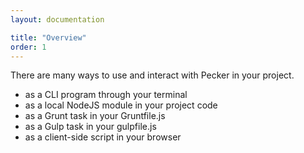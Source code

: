 ```yaml
---
layout: documentation

title: "Overview"
order: 1
---
```


There are many ways to use and interact with Pecker in your project.

* as a CLI program through your terminal
* as a local NodeJS module in your project code
* as a Grunt task in your Gruntfile.js
* as a Gulp task in your gulpfile.js
* as a client-side script in your browser
